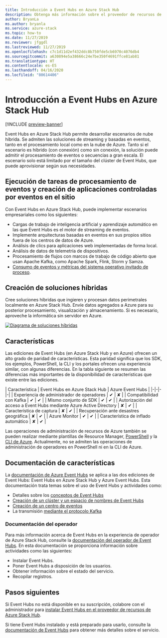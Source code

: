 ```yaml
---
title: Introducción a Event Hubs en Azure Stack Hub
description: Obtenga más información sobre el proveedor de recursos de Event Hubs en Azure Stack Hub.
author: BryanLa
ms.author: bryanla
ms.service: azure-stack
ms.topic: how-to
ms.date: 11/27/2019
ms.reviewer: jfggdl
ms.lastreviewed: 11/27/2019
ms.openlocfilehash: c7c1d11d2ef432ddc8b750fde5cb6970c4076db4
ms.sourcegitcommit: a630894e5a38666c24e7be350f4691ffce81ab81
ms.translationtype: HT
ms.contentlocale: es-ES
ms.lasthandoff: 04/16/2020
ms.locfileid: "80614406"
---
```

# <a name="event-hubs-on-azure-stack-hub-overview"></a>Introducción a Event Hubs en Azure Stack Hub

[!INCLUDE [preview-banner](../includes/event-hubs-preview.md)]

Event Hubs en Azure Stack Hub permite desarrollar escenarios de nube híbrida. Se admiten las soluciones de streaming y basadas en eventos, tanto en el procesamiento local como en la nube de Azure. Tanto si el escenario es híbrido (con conexión) como sin conexión, la solución puede admitir el procesamiento de eventos o secuencias a gran escala. El escenario solo está limitado por el tamaño del clúster de Event Hubs, que puede aprovisionar según sus necesidades. 

## <a name="run-event-processing-tasks-and-build-event-driven-applications-on-site"></a>Ejecución de tareas de procesamiento de eventos y creación de aplicaciones controladas por eventos en el sitio

Con Event Hubs en Azure Stack Hub, puede implementar escenarios empresariales como los siguientes:

- Cargas de trabajo de inteligencia artificial y aprendizaje automático en las que Event Hubs es el motor de streaming de eventos.
- Implemente arquitecturas basadas en eventos en sus propios sitios fuera de los centros de datos de Azure.
- Análisis de clics para aplicaciones web implementadas de forma local.
- Análisis de datos de telemetría de dispositivos.
- Procesamiento de flujos con marcos de trabajo de código abierto que usan Apache Kafka, como Apache Spark, Flink, Storm y Samza.
- [Consumo de eventos y métricas del sistema operativo invitado de proceso](azure-stack-metrics-monitor.md).

## <a name="build-hybrid-solutions"></a>Creación de soluciones híbridas

Cree soluciones híbridas que ingieren y procesan datos perimetrales localmente en Azure Stack Hub. Envíe datos agregados a Azure para su posterior procesamiento, visualización y almacenamiento. Si es necesario, aproveche la informática sin servidor en Azure.

[![Diagrama de soluciones híbridas](media/event-hubs-overview/hybrid-architecture-ehoash.png)](media/event-hubs-overview/hybrid-architecture-ehoash.png#lightbox)

## <a name="features"></a>Características 

Las ediciones de Event Hubs (en Azure Stack Hub y en Azure) ofrecen un alto grado de paridad de características. Esta paridad significa que los SDK, los ejemplos, PowerShell, la CLI y los portales ofrecen una experiencia similar, con algunas diferencias. En la tabla siguiente se resumen las diferencias más importantes de la disponibilidad de características que existe entre las ediciones.  

| Característica | Event Hubs en Azure Stack Hub | Azure Event Hubs |
|-|-|-|-|
| Experiencia de administrador de operadores | ✔ | ✘ |
| Compatibilidad con Kafka | ✔ | ✔ |
| Mismo conjunto de SDK | ✔ | ✔ |
| Autorización del acceso a Event Hubs mediante Azure Active Directory | ✘ | ✔ |
| Característica de captura | ✘ | ✔ |
| Recuperación ante desastres geográfica | ✘ | ✔ |
| Azure Monitor | ✔ | ✔ |
| Característica de inflado automático | ✘ | ✔ |

Las operaciones de administración de recursos de Azure también se pueden realizar mediante plantillas de Resource Manager, [PowerShell](/powershell/module/azurerm.eventhub/) y la [CLI de Azure](/cli/azure/eventhubs/eventhub/). Actualmente, no se admiten las operaciones de administración de operadores en PowerShell ni en la CLI de Azure.

## <a name="feature-documentation"></a>Documentación de características

La [documentación de Azure Event Hubs](/azure/event-hubs/) se aplica a las dos ediciones de Event Hubs: Event Hubs en Azure Stack Hub y Azure Event Hubs. Esta documentación trata temas sobre el uso de Event Hubs y actividades como:

- Detalles sobre los [conceptos de Event Hubs](/azure/event-hubs/event-hubs-features)
- [Creación de un clúster y un espacio de nombres de Event Hubs](event-hubs-quickstart-cluster-portal.md)
- [Creación de un centro de eventos](/azure/event-hubs/event-hubs-create#create-an-event-hub)
- La transmisión [mediante el protocolo Kafka](/azure/event-hubs/event-hubs-quickstart-kafka-enabled-event-hubs)

### <a name="operator-documentation"></a>Documentación del operador 
 
Para más información acerca de Event Hubs en la experiencia de operador de Azure Stack Hub, consulte la [documentación del operador de Event Hubs](/azure-stack/operator/event-hubs-rp-overview). En esta documentación se proporciona información sobre actividades como las siguientes:

- Instalar Event Hubs.
- Poner Event Hubs a disposición de los usuarios.
- Obtener información sobre el estado del servicio.
- Recopilar registros.


## <a name="next-steps"></a>Pasos siguientes

Si Event Hubs no está disponible en su suscripción, colabore con el administrador para [instalar Event Hubs en el proveedor de recursos de Azure Stack Hub](../operator/event-hubs-rp-overview.md).

Si tiene Event Hubs instalado y está preparado para usarlo, consulte la [documentación de Event Hubs](/azure/event-hubs/event-hubs-about) para obtener más detalles sobre el servicio.
